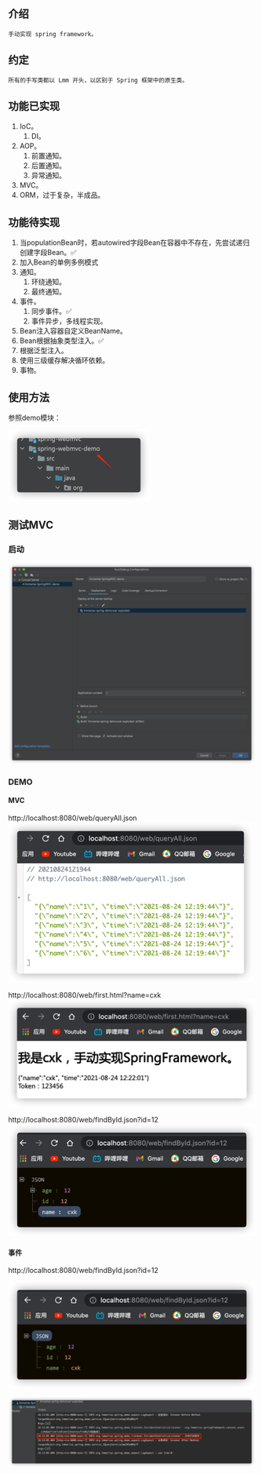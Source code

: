 ## 介绍
    手动实现 spring framework。

## 约定
    所有的手写类都以 Lmm 开头，以区别于 Spring 框架中的原生类。

## 功能已实现
1. IoC。
   1. DI。
2. AOP。
   1. 前置通知。
   2. 后置通知。
   3. 异常通知。
3. MVC。
4. ORM，过于复杂，半成品。

## 功能待实现
1. 当populationBean时，若autowired字段Bean在容器中不存在，先尝试递归创建字段Bean。✅
2. 加入Bean的单例多例模式
3. 通知。
   1. 环绕通知。
   2. 最终通知。
4. 事件。
   1. 同步事件。✅
   2. 事件异步，多线程实现。
5. Bean注入容器自定义BeanName。
6. Bean根据抽象类型注入。✅
7. 根据泛型注入。
8. 使用三级缓存解决循环依赖。
9. 事物。

## 使用方法
参照demo模块：

![img_4.png](img_4.png)

## 测试MVC
### 启动
![img_2.png](img_2.png)

### DEMO

#### MVC

http://localhost:8080/web/queryAll.json <br/>
![img.png](img.png)

http://localhost:8080/web/first.html?name=cxk   <br/>
![img_1.png](img_1.png)

http://localhost:8080/web/findById.json?id=12   <br/>
![img_3.png](img_3.png)

#### 事件

http://localhost:8080/web/findById.json?id=12

![img_5.png](img_5.png)

![img_6.png](img_6.png)
